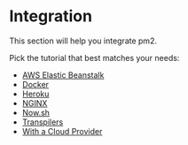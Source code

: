 # Integration

This section will help you integrate pm2.

Pick the tutorial that best matches your needs:

- [AWS Elastic Beanstalk](/{{site.baseurl}}/runtime/integration/elastic-beanstalk/)
- [Docker](/{{site.baseurl}}/runtime/integration/docker/)
- [Heroku](/{{site.baseurl}}/runtime/integration/heroku/)
- [NGINX](/{{site.baseurl}}/runtime/integration/nginx/)
- [Now.sh](/{{site.baseurl}}/runtime/integration/now/)
- [Transpilers](/{{site.baseurl}}/runtime/integration/transpilers/)
- [With a Cloud Provider](/{{site.baseurl}}/runtime/integration/cloud-providers/)